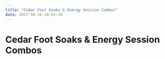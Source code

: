 ```yaml
---
title: "Cedar Foot Soaks & Energy Session Combos"
date: 2017-10-16 20:51:16
---
```


# Cedar Foot Soaks & Energy Session Combos

